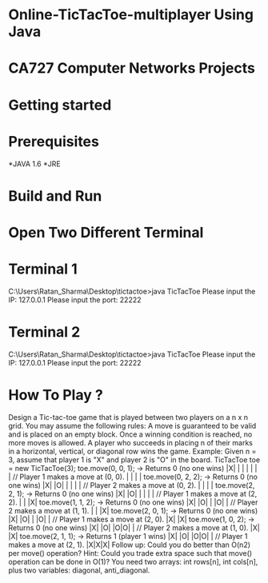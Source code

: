 # Online-TicTacToe-multiplayer Using Java
# CA727 Computer Networks Projects
# Getting started

# Prerequisites
*JAVA 1.6
*JRE
# Build and Run
# Open Two Different Terminal
# Terminal 1
C:\Users\Ratan_Sharma\Desktop\tictactoe>java TicTacToe
Please input the IP:
127.0.0.1
Please input the port:
22222
# Terminal 2
C:\Users\Ratan_Sharma\Desktop\tictactoe>java TicTacToe
Please input the IP:
127.0.0.1
Please input the port:
22222

# How To Play ?
Design a Tic-tac-toe game that is played between two players on a n x n grid.
You may assume the following rules:
A move is guaranteed to be valid and is placed on an empty block.
Once a winning condition is reached, no more moves is allowed.
A player who succeeds in placing n of their marks in a horizontal, vertical, or diagonal row wins the game.
Example:
Given n = 3, assume that player 1 is "X" and player 2 is "O" in the board.
TicTacToe toe = new TicTacToe(3);
toe.move(0, 0, 1); -> Returns 0 (no one wins)
|X| | |
| | | |    // Player 1 makes a move at (0, 0).
| | | |
toe.move(0, 2, 2); -> Returns 0 (no one wins)
|X| |O|
| | | |    // Player 2 makes a move at (0, 2).
| | | |
toe.move(2, 2, 1); -> Returns 0 (no one wins)
|X| |O|
| | | |    // Player 1 makes a move at (2, 2).
| | |X|
toe.move(1, 1, 2); -> Returns 0 (no one wins)
|X| |O|
| |O| |    // Player 2 makes a move at (1, 1).
| | |X|
toe.move(2, 0, 1); -> Returns 0 (no one wins)
|X| |O|
| |O| |    // Player 1 makes a move at (2, 0).
|X| |X|
toe.move(1, 0, 2); -> Returns 0 (no one wins)
|X| |O|
|O|O| |    // Player 2 makes a move at (1, 0).
|X| |X|
toe.move(2, 1, 1); -> Returns 1 (player 1 wins)
|X| |O|
|O|O| |    // Player 1 makes a move at (2, 1).
|X|X|X|
Follow up:
Could you do better than O(n2) per move() operation?
Hint:
Could you trade extra space such that move() operation can be done in O(1)?
You need two arrays: int rows[n], int cols[n], plus two variables: diagonal, anti_diagonal.
